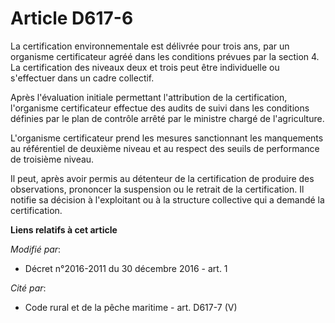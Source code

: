# Article D617-6

La certification environnementale est délivrée pour trois ans, par un organisme certificateur agréé dans les conditions
prévues par la section 4. La certification des niveaux deux et trois peut être individuelle ou s'effectuer dans un cadre
collectif.

Après l'évaluation initiale permettant l'attribution de la certification, l'organisme certificateur effectue des audits de
suivi dans les conditions définies par le plan de contrôle arrêté par le ministre chargé de l'agriculture.

L'organisme certificateur prend les mesures sanctionnant les manquements au référentiel de deuxième niveau et au respect des
seuils de performance de troisième niveau.

Il peut, après avoir permis au détenteur de la certification de produire des observations, prononcer la suspension ou le
retrait de la certification. Il notifie sa décision à l'exploitant ou à la structure collective qui a demandé la
certification.

**Liens relatifs à cet article**

_Modifié par_:

  - Décret n°2016-2011 du 30 décembre 2016 - art. 1

_Cité par_:

  - Code rural et de la pêche maritime - art. D617-7 (V)
